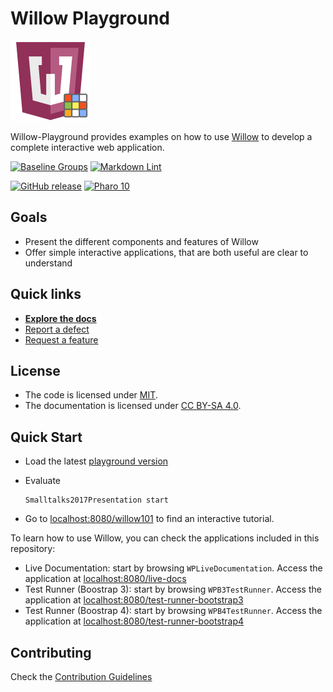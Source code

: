 # Willow Playground

![Logo](assets/logos/128x128.png)

Willow-Playground provides examples on how to use [Willow](https://github.com/ba-st/Willow)
to develop a complete interactive web application.

[![Baseline Groups](https://github.com/ba-st/Willow-Playground/actions/workflows/loading-groups.yml/badge.svg)](https://github.com/ba-st/Willow-Playground/actions/workflows/loading-groups.yml)
[![Markdown Lint](https://github.com/ba-st/Willow-Playground/actions/workflows/markdown-lint.yml/badge.svg)](https://github.com/ba-st/Willow-Playground/actions/workflows/markdown-lint.yml)

[![GitHub release](https://img.shields.io/github/release/ba-st/Willow-Playground.svg)](https://github.com/ba-st/Willow-Playground/releases/latest)
[![Pharo 10](https://img.shields.io/badge/Pharo-10-informational)](https://pharo.org)

## Goals

- Present the different components and features of Willow
- Offer simple interactive applications, that are both useful are clear to understand

## Quick links

- [**Explore the docs**](docs/README.md)
- [Report a defect](https://github.com/ba-st/Willow-Playground/issues/new?labels=Type%3A+Defect)
- [Request a feature](https://github.com/ba-st/Willow-Playground/issues/new?labels=Type%3A+Feature)

## License

- The code is licensed under [MIT](LICENSE).
- The documentation is licensed under [CC BY-SA 4.0](http://creativecommons.org/licenses/by-sa/4.0/).

## Quick Start

- Load the latest [playground version](docs/how-to/how-to-load-in-pharo.md)
- Evaluate

  ```smalltalk
  Smalltalks2017Presentation start
  ```

- Go to [localhost:8080/willow101](http://localhost:8080/willow101) to find an
  interactive tutorial.

To learn how to use Willow, you can check the applications included in this repository:

- Live Documentation: start by browsing `WPLiveDocumentation`. Access the
  application at [localhost:8080/live-docs](http://localhost:8080/live-docs)
- Test Runner (Boostrap 3): start by browsing `WPB3TestRunner`. Access the
  application at [localhost:8080/test-runner-bootstrap3](http://localhost:8080/test-runner-bootstrap3)
- Test Runner (Boostrap 4): start by browsing `WPB4TestRunner`. Access the
  application at [localhost:8080/test-runner-bootstrap4](http://localhost:8080/test-runner-bootstrap4)

## Contributing

Check the [Contribution Guidelines](CONTRIBUTING.md)

